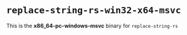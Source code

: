 # `replace-string-rs-win32-x64-msvc`

This is the **x86_64-pc-windows-msvc** binary for `replace-string-rs`
